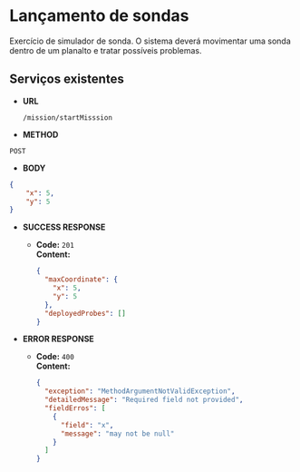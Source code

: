 # Lançamento de sondas
Exercício de simulador de sonda. O sistema deverá movimentar uma sonda dentro de um planalto e tratar possíveis problemas.

## Serviços existentes


* **URL**

    `/mission/startMisssion`

* **METHOD**

`POST`

* **BODY**

```json
{
    "x": 5,
    "y": 5
}
```

* **SUCCESS RESPONSE**

    * **Code:** `201`<br/>
      **Content:**
      ```json
      {
        "maxCoordinate": {
          "x": 5,
          "y": 5
        },
        "deployedProbes": []
      }
      ```
* **ERROR RESPONSE**

    * **Code:** `400`<br/>
      **Content:**
      ```json
      {
        "exception": "MethodArgumentNotValidException",
        "detailedMessage": "Required field not provided",
        "fieldErros": [
          {
            "field": "x",
            "message": "may not be null"
          }
        ]
      }
      ```


